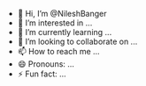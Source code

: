 - 👋 Hi, I’m @NileshBanger
- 👀 I’m interested in ...
- 🌱 I’m currently learning ...
- 💞️ I’m looking to collaborate on ...
- 📫 How to reach me ...
- 😄 Pronouns: ...
- ⚡ Fun fact: ...

<!---
NileshBanger/NileshBanger is a ✨ special ✨ repository because its `README.md` (this file) appears on your GitHub profile.
You can click the Preview link to take a look at your changes.
--->
